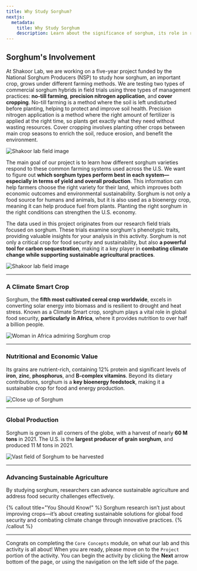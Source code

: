 ```yaml
---
title: Why Study Sorghum?
nextjs:
  metadata:
    title: Why Study Sorghum
    description: Learn about the significance of sorghum, its role in research, and how it contributes to sustainability and food security.
---
```


## Sorghum's Involvement

At Shakoor Lab, we are working on a five-year project funded by the National Sorghum Producers (NSP) to study how sorghum, an important crop, grows under different farming methods. We are testing two types of commercial sorghum hybrids in field trials using three types of management practices: **no-till farming**, **precision nitrogen application**, and **cover cropping**. No-till farming is a method where the soil is left undisturbed before planting, helping to protect and improve soil health. Precision nitrogen application is a method where the right amount of fertilizer is applied at the right time, so plants get exactly what they need without wasting resources. Cover cropping involves planting other crops between main crop seasons to enrich the soil, reduce erosion, and benefit the environment.

![Shakoor lab field image](/images/Core_Concepts/Sorghum/Sorghum2.webp)

The main goal of our project is to learn how different sorghum varieties respond to these common farming systems used across the U.S. We want to figure out **which sorghum types perform best in each system—especially in terms of yield and overall production**. This information can help farmers choose the right variety for their land, which improves both economic outcomes and environmental sustainability. Sorghum is not only a food source for humans and animals, but it is also used as a bioenergy crop, meaning it can help produce fuel from plants. Planting the right sorghum in the right conditions can strengthen the U.S. economy.

The data used in this project originates from our research field trials focused on sorghum. These trials examine sorghum's phenotypic traits, providing valuable insights for your analysis in this activity. Sorghum is not only a critical crop for food security and sustainability, but also **a powerful tool for carbon sequestration**, making it a key player in **combating climate change while supporting sustainable agricultural practices**.

![Shakoor lab field image](/images/Core_Concepts/Sorghum/Sorghum1.webp)

---

### A Climate Smart Crop

Sorghum, the **fifth most cultivated cereal crop worldwide**, excels in converting solar energy into biomass and is resilient to drought and heat stress. Known as a Climate Smart crop, sorghum plays a vital role in global food security, **particularly in Africa**, where it provides nutrition to over half a billion people.

![Woman in Africa admiring Sorghum crop](/images/Core_Concepts/Sorghum/Sorghum3.webp)

---

### Nutritional and Economic Value

Its grains are nutrient-rich, containing 12% protein and significant levels of **iron**, **zinc**, **phosphorus**, and **B-complex vitamins**. Beyond its dietary contributions, sorghum is a **key bioenergy feedstock**, making it a sustainable crop for food and energy production.

![Close up of Sorghum](/images/Core_Concepts/Sorghum/Sorghum4.webp)

---

### Global Production

Sorghum is grown in all corners of the globe, with a harvest of nearly **60 M tons** in 2021. The U.S. is the **largest producer of grain sorghum**, and produced 11 M tons in 2021.

![Vast field of Sorghum to be harvested](/images/Core_Concepts/Sorghum/Sorghum5.webp)

---

### Advancing Sustainable Agriculture

By studying sorghum, researchers can advance sustainable agriculture and address food security challenges effectively.

{% callout title="You Should Know!" %}
Sorghum research isn’t just about improving crops—it’s about creating sustainable solutions for global food security and combating climate change through innovative practices.
{% /callout %}

---

Congrats on completing the `Core Concepts` module, on what our lab and this activity is all about! When you are ready, please move on to the `Project` portion of the activity. You can begin the activity by clicking the **Next** arrow bottom of the page, or using the navigation on the left side of the page.
